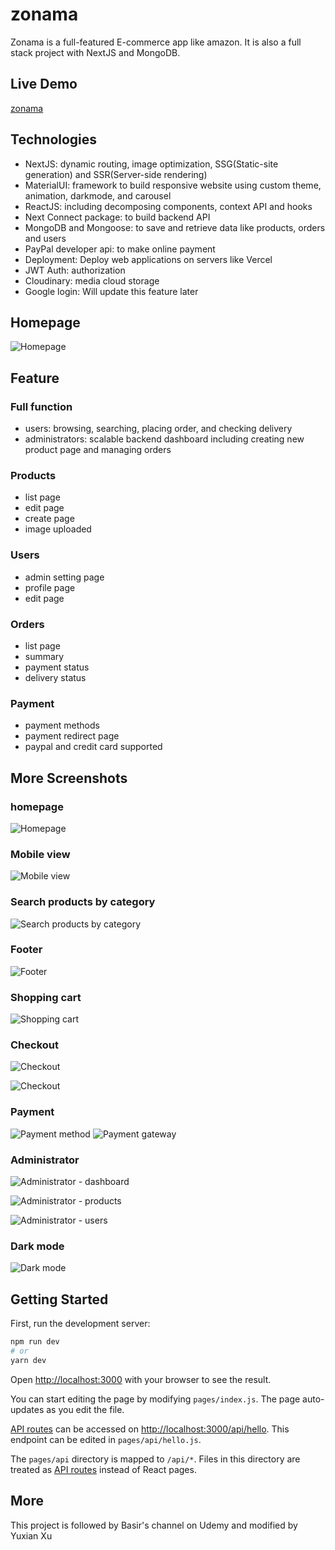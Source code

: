 # zonama

Zonama is a full-featured E-commerce app like amazon. It is also a full stack project with NextJS and MongoDB.

## Live Demo

[zonama](https://zonama.vercel.app)

## Technologies

- NextJS: dynamic routing, image optimization, SSG(Static-site generation) and SSR(Server-side rendering)
- MaterialUI: framework to build responsive website using custom theme, animation, darkmode, and carousel
- ReactJS: including decomposing components, context API and hooks
- Next Connect package: to build backend API
- MongoDB and Mongoose: to save and retrieve data like products, orders and users
- PayPal developer api: to make online payment
- Deployment: Deploy web applications on servers like Vercel
- JWT Auth: authorization
- Cloudinary: media cloud storage 
- Google login: Will update this feature later

## Homepage 
![Homepage](https://res.cloudinary.com/zonama/image/upload/v1645407077/Screen_Shot_2022-02-20_at_5.15.10_PM_dzdevj.png)

## Feature

### Full function

- users: browsing, searching, placing order, and checking delivery
- administrators: scalable backend dashboard including creating new product page and managing orders

### Products

- list page
- edit page
- create page
- image uploaded

### Users

- admin setting page
- profile page
- edit page

### Orders

- list page
- summary
- payment status
- delivery status

### Payment

- payment methods
- payment redirect page
- paypal and credit card supported

## More Screenshots

### homepage

![Homepage](https://res.cloudinary.com/zonama/image/upload/v1645407077/Screen_Shot_2022-02-20_at_5.15.10_PM_dzdevj.png)

### Mobile view

![Mobile view](https://res.cloudinary.com/zonama/image/upload/v1645407475/Screen_Shot_2022-02-20_at_5.37.27_PM_swp02i.png)

### Search products by category

![Search products by category](https://res.cloudinary.com/zonama/image/upload/v1645407077/Screen_Shot_2022-02-20_at_5.16.18_PM_uq9eci.png)

### Footer

![Footer](https://res.cloudinary.com/zonama/image/upload/v1645407077/Screen_Shot_2022-02-20_at_5.17.19_PM_dalhwt.png)

### Shopping cart

![Shopping cart](https://res.cloudinary.com/zonama/image/upload/v1645407077/Screen_Shot_2022-02-20_at_5.16.38_PM_qsyz7s.png)

### Checkout

![Checkout](https://res.cloudinary.com/zonama/image/upload/v1645407076/Screen_Shot_2022-02-20_at_5.10.34_PM_oijhwb.png)


![Checkout](https://res.cloudinary.com/zonama/image/upload/v1645407076/Screen_Shot_2022-02-20_at_5.11.23_PM_whotjv.png)


### Payment

![Payment method](https://res.cloudinary.com/zonama/image/upload/v1645407076/Screen_Shot_2022-02-20_at_5.10.52_PM_vjkvif.png)
![Payment gateway](https://res.cloudinary.com/zonama/image/upload/v1645407077/Screen_Shot_2022-02-20_at_5.11.48_PM_g0chij.png)

### Administrator

![Administrator - dashboard](https://res.cloudinary.com/zonama/image/upload/v1645409071/Screen_Shot_2022-02-20_at_6.04.19_PM_jlrcnq.png)

![Administrator - products](https://res.cloudinary.com/zonama/image/upload/v1645407787/Screen_Shot_2022-02-20_at_5.42.54_PM_wkfmel.png)

![Administrator - users](https://res.cloudinary.com/zonama/image/upload/v1645408306/Screen_Shot_2022-02-20_at_5.51.35_PM_yfud9l.png)

### Dark mode

![Dark mode](https://res.cloudinary.com/zonama/image/upload/v1645407078/Screen_Shot_2022-02-20_at_5.18.02_PM_nfyuzr.png)

## Getting Started

First, run the development server:

```bash
npm run dev
# or
yarn dev
```

Open [http://localhost:3000](http://localhost:3000) with your browser to see the result.

You can start editing the page by modifying `pages/index.js`. The page auto-updates as you edit the file.

[API routes](https://nextjs.org/docs/api-routes/introduction) can be accessed on [http://localhost:3000/api/hello](http://localhost:3000/api/hello). This endpoint can be edited in `pages/api/hello.js`.

The `pages/api` directory is mapped to `/api/*`. Files in this directory are treated as [API routes](https://nextjs.org/docs/api-routes/introduction) instead of React pages.

## More

This project is followed by Basir's channel on Udemy and modified by Yuxian Xu
